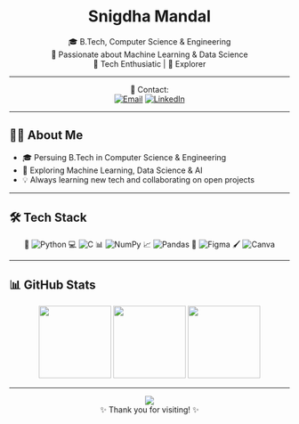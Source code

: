 <div align="center">

#  Snigdha Mandal 

🎓 B.Tech, Computer Science & Engineering  
🤖 Passionate about Machine Learning & Data Science  
🌱 Tech Enthusiatic | 🚀 Explorer

---

📧 Contact:  
[![Email](https://img.shields.io/badge/Email-mandalsnigdha21%40gmail.com-D14836?style=flat-square&logo=gmail&logoColor=white)](mailto:mandalsnigdha21@gmail.com)
[![LinkedIn](https://img.shields.io/badge/LinkedIn-Snigdha%20Mandal-0A66C2?style=flat-square&logo=linkedin&logoColor=white)](https://www.linkedin.com/in/snigdha-mandal-215615351)

</div>

---

## 👩‍💻 About Me

- 🎓 Persuing B.Tech in Computer Science & Engineering
- 🔬 Exploring Machine Learning, Data Science & AI
- 💡 Always learning new tech and collaborating on open projects

---

## 🛠 Tech Stack

<div align="center">

🐍 <img src="https://img.shields.io/badge/-Python-3670A0?style=flat-square&logo=python&logoColor=ffdd54" alt="Python"/>
💻 <img src="https://img.shields.io/badge/-C-00599C?style=flat-square&logo=c&logoColor=white" alt="C"/>
📊 <img src="https://img.shields.io/badge/-NumPy-013243?style=flat-square&logo=numpy&logoColor=white" alt="NumPy"/>
📈 <img src="https://img.shields.io/badge/-Pandas-150458?style=flat-square&logo=pandas&logoColor=white" alt="Pandas"/>
🎨 <img src="https://img.shields.io/badge/-Figma-F24E1E?style=flat-square&logo=figma&logoColor=white" alt="Figma"/>
🖌 <img src="https://img.shields.io/badge/-Canva-00C4CC?style=flat-square&logo=canva&logoColor=white" alt="Canva"/>

</div>

---

## 📊 GitHub Stats

<div align="center">

<img src="https://github-readme-stats.vercel.app/api?username=SnigdhaMandal&theme=github_dark&show_icons=true&hide_border=true" height="130"/>
<img src="https://github-readme-stats.vercel.app/api/top-langs/?username=SnigdhaMandal&theme=github_dark&hide_border=true&layout=compact" height="130"/>
<img src="https://nirzak-streak-stats.vercel.app/?user=SnigdhaMandal&theme=github-dark&hide_border=true" height="130"/>

</div>

---

<div align="center">

![](https://visitcount.itsvg.in/api?id=SnigdhaMandal&icon=0&color=6)  
✨ Thank you for visiting! ✨
